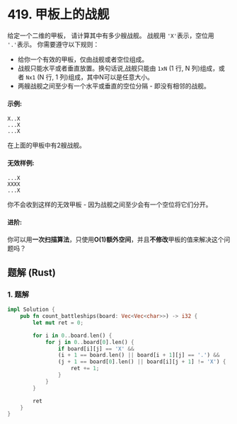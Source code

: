 # 419. 甲板上的战舰
给定一个二维的甲板， 请计算其中有多少艘战舰。 战舰用 ```'X'```表示，空位用 ```'.'```表示。 你需要遵守以下规则：
* 给你一个有效的甲板，仅由战舰或者空位组成。
* 战舰只能水平或者垂直放置。换句话说,战舰只能由 ```1xN``` (1 行, N 列)组成，或者 ```Nx1``` (N 行, 1 列)组成，其中N可以是任意大小。
* 两艘战舰之间至少有一个水平或垂直的空位分隔 - 即没有相邻的战舰。

#### 示例:
```
X..X
...X
...X
```
在上面的甲板中有2艘战舰。

#### 无效样例:
```
...X
XXXX
...X
```
你不会收到这样的无效甲板 - 因为战舰之间至少会有一个空位将它们分开。

#### 进阶:
你可以用**一次扫描算法**，只使用**O(1)额外空间**，并且**不修改**甲板的值来解决这个问题吗？

## 题解 (Rust)

### 1. 题解
```Rust
impl Solution {
    pub fn count_battleships(board: Vec<Vec<char>>) -> i32 {
        let mut ret = 0;

        for i in 0..board.len() {
            for j in 0..board[0].len() {
                if board[i][j] == 'X' &&
                (i + 1 == board.len() || board[i + 1][j] == '.') &&
                (j + 1 == board[0].len() || board[i][j + 1] != 'X') {
                    ret += 1;
                }
            }
        }

        ret
    }
}
```
